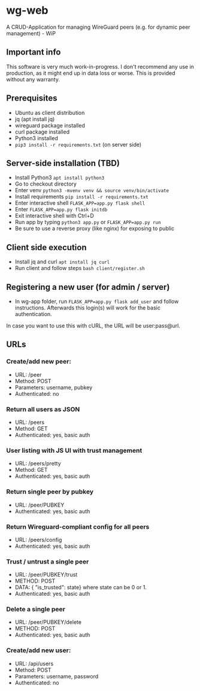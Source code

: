# wg-web
A CRUD-Application for managing WireGuard peers (e.g. for dynamic peer management) - WiP

## Important info

This software is very much work-in-progress. I don't recommend any use in production,
as it might end up in data loss or worse. This is provided without any warranty.

## Prerequisites

* Ubuntu as client distribution
* jq (apt install jq)
* wireguard package installed
* curl package installed
* Python3 installed
* ```pip3 install -r requirements.txt``` (on server side)

## Server-side installation (TBD)
* Install Python3 ```apt install python3```
* Go to checkout directory
* Enter venv ```python3 -mvenv venv && source venv/bin/activate```
* Install requirements ```pip install -r requirements.txt```
* Enter interactive shell ```FLASK_APP=app.py flask shell```
* Enter ```FLASK_APP=app.py flask initdb```
* Exit interactive shell with Ctrl+D
* Run app by typing ```python3 app.py``` or ```FLASK_APP=app.py run```
* Be sure to use a reverse proxy (like nginx) for exposing to public


## Client side execution
* Install jq and curl ```apt install jq curl```
* Run client and follow steps ```bash client/register.sh```

## Registering a new user (for admin / server)
* In wg-app folder, run ```FLASK_APP=app.py flask add_user``` and follow instructions.
Afterwards this login(s) will work for the basic authentication.

In case you want to use this with cURL, the URL will be user:pass@url.

## URLs

### Create/add new peer:
* URL: /peer
* Method: POST
* Parameters: username, pubkey
* Authenticated: no

### Return all users as JSON
* URL: /peers
* Method: GET
* Authenticated: yes, basic auth

### User listing with JS UI with trust management
* URL: /peers/pretty
* Method: GET
* Authenticated: yes, basic auth

### Return single peer by pubkey
* URL: /peer/PUBKEY
* Authenticated: yes, basic auth

### Return Wireguard-compliant config for all peers
* URL: /peers/config
* Authenticated: yes, basic auth

### Trust / untrust a single peer
* URL: /peer/PUBKEY/trust
* METHOD: POST
* DATA: { "is_trusted": state} where state can be 0 or 1.
* Authenticated: yes, basic auth

### Delete a single peer
* URL: /peer/PUBKEY/delete
* METHOD: POST
* Authenticated: yes, basic auth

### Create/add new user:
* URL: /api/users
* Method: POST
* Parameters: username, password
* Authenticated: no
